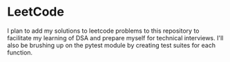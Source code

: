 # LeetCode
I plan to add my solutions to leetcode problems to this repository to facilitate my learning of DSA and prepare myself for technical interviews. I'll also be brushing up on the pytest module by creating test suites for each function.
